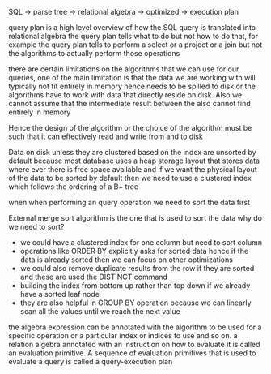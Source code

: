 SQL -> parse tree -> relational algebra -> optimized -> execution plan 


query plan is a high level overview of how the SQL query is translated into relational algebra 
the query plan tells what to do but not how to do that, for example the query plan tells to perform a select or a project or a join but not the algorithms to actually perform those operations

there are certain limitations on the algorithms that we can use for our queries, one of the main limitation is that the data we are working with will typically not fit entirely in memory hence needs to be spilled to disk or the algorithms have to work with data that directly reside on disk. 
Also we cannot assume that the intermediate result between the also cannot find entirely in memory

Hence the design of the algorithm or the choice of the algorithm must be such that it can effectively read and write from and to disk 

Data on disk unless they are clustered based on the index are unsorted by default because most database uses a heap storage layout that stores data where ever there is free space available and if we want the physical layout of the data to be sorted by default then we need to use a clustered index which follows the ordering of a B+ tree

when when performing an query operation we need to sort the data first

External merge sort algorithm is the one that is used to sort the data
why do we need to sort?

- we could have a clustered index for one column but need to sort column 
- operations like ORDER BY explicitly asks for sorted data hence if the data is already sorted then we can focus on other optimizations
- we could also remove duplicate results from the row if they are sorted and these are used the DISTINCT command 
- building the index from bottom up rather than top down if we already have a sorted leaf node
- they are also helpful in GROUP BY operation because we can linearly scan all the values until we reach the next value 

the algebra expression can be annotated with the algorithm to be used for a specific operation or a particular index or indices to use and so on. a relation algebra annotated with an instruction on how to evaluate it is called an evaluation primitive. A sequence of evaluation primitives that is used to evaluate a query is called a query-execution plan